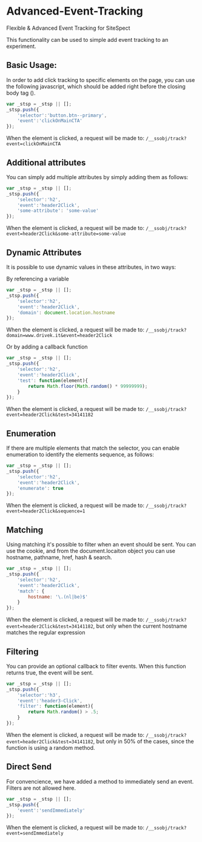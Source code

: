 # Advanced-Event-Tracking
Flexible &amp; Advanced Event Tracking for SiteSpect

This functionality can be used to simple add event tracking to an experiment.

## Basic Usage:

In order to add click tracking to specific elements on the page, you can use the following javascript, which should be added right before the closing body tag (</body>).

```javascript
var _stsp = _stsp || [];
_stsp.push({
	'selector':'button.btn--primary',
	'event':'clickOnMainCTA'
});
```

When the element is clicked, a request will be made to: `/__ssobj/track?event=clickOnMainCTA`

## Additional attributes
You can simply add multiple attributes by simply adding them as follows:

```javascript
var _stsp = _stsp || [];
_stsp.push({
	'selector':'h2',
	'event':'header2Click',
	'some-attribute': 'some-value'
});
```

When the element is clicked, a request will be made to: `/__ssobj/track?event=header2Click&some-attribute=some-value`

## Dynamic Attributes
It is possible to use dynamic values in these attributes, in two ways:

By referencing a variable

```javascript
var _stsp = _stsp || [];
_stsp.push({
	'selector':'h2',
	'event':'header2Click',
	'domain': document.location.hostname
});
```

When the element is clicked, a request will be made to: `/__ssobj/track?domain=www.drivek.it&event=header2Click`

Or by adding a callback function

```javascript
var _stsp = _stsp || [];
_stsp.push({
	'selector':'h2',
	'event':'header2Click',
	'test': function(element){
		return Math.floor(Math.random() * 99999999);
	}
});
```

When the element is clicked, a request will be made to: `/__ssobj/track?event=header2Click&test=34141182`

## Enumeration
If there are multiple elements that match the selector, you can enable enumeration to identify the elements sequence, as follows:

```javascript
var _stsp = _stsp || [];
_stsp.push({
	'selector':'h2',
	'event':'header2Click',
	'enumerate': true
});
```

When the element is clicked, a request will be made to: `/__ssobj/track?event=header2Click&sequence=1`

## Matching
Using matching it's possible to filter when an event should be sent. You can use the cookie, and from the document.locaiton object you can use hostname, pathname, href, hash & search.

```javascript
var _stsp = _stsp || [];
_stsp.push({
	'selector':'h2',
	'event':'header2Click',
	'match': {
		hostname: '\.(nl|be)$'
	}
});
```

When the element is clicked, a request will be made to: `/__ssobj/track?event=header2Click&test=34141182`, but only when the current hostname matches the regular expression

## Filtering
You can provide an optional callback to filter events. When this function returns true, the event will be sent.

```javascript
var _stsp = _stsp || [];
_stsp.push({
	'selector':'h3',
	'event':'header3-Click',
	'filter': function(element){
		return Math.random() > .5;
	}
});
```

When the element is clicked, a request will be made to: `/__ssobj/track?event=header2Click&test=34141182`, but only in 50% of the cases, since the function is using a random method.

## Direct Send
For convencience, we have added a method to immediately send an event. Filters are not allowed here.

```javascript
var _stsp = _stsp || [];
_stsp.push({
	'event':'sendImmediately'
});
```

When the element is clicked, a request will be made to: `/__ssobj/track?event=sendImmediately`


